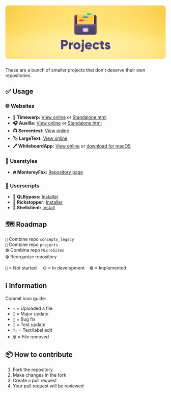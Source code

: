 <h1 align="center">
  <img style="border-radius:10px" src="banner.png">
</h1>

These are a bunch of smaller projects that don't deserve their own repositories.

## ✅ Usage
### 🌐 Websites
- **📸 Timewarp:** [View online](https://itsfoxdev.github.io/sites/timewarp) or [Standalone html](https://raw.githubusercontent.com/ItsFoxDev/sites/main/timewarp/Modern%20Time%20Warp%20Filter.html)
- **🎧 Auxilla:** [View online](https://itsfoxdev.github.io/sites/auxilla) or [Standalone html](https://raw.githubusercontent.com/ItsFoxDev/sites/main/auxilla/index.html)
- **📺 Screentest:** [View online](https://itsfoxdev.github.io/sites/screentest)
- **🏷️ LargeText:** [View online](https://itsfoxdev.github.io/repos/site/LargeText/)<br>
- **🖊️ WhiteboardApp:** [View online](https://itsfoxdev.github.io/repos/site/WhiteboardApp/) or [download for macOS](https://github.com/ItsFoxDev/repos/raw/main/site/WhiteboardApp/appfiles/Whiteboard.zip)
### 🎨 Userstyles
- **🔥 MontereyFox:** [Repository page](https://github.com/ItsFoxDev/repos/tree/main/misc/MontereyFox)
### 📜 Userscripts
- **💬 QLBypass:** [Installer](https://itsfoxdev.github.io/projects/js/qlbypass/)
- **🛑 Rickstopper:** [Installer](https://itsfoxdev.github.io/projects/js/rickstopper/install/)
- **🥚 Shellclient:** [Install](https://itsfoxdev.github.io/projects/js/shellclient/main.user.js)
## 🗺️ Roadmap
`🔴` Combine repo `concepts_legacy`<br>
`🔴` Combine repo `projects`<br>
`🟢` Combine repo `MicroSites`<br>
`🟢` Reorganize repository<br>

`🔴` = Not started‎‎ ‎ ‎ ‎ ‎ `🟡` = In development‎ ‎ ‎ ‎ ‎ `🟢` = Implemented


## ℹ️ Information
Commit icon guide:
- `⬆️` = Uploaded a file
- `🎉` = Major update
- `🐛` = Bug fix
- `🚧` = Test update
- `🏷️` = Text/label edit
- `🗑️` = File removed

## 📦 How to contribute
1. Fork the repository
2. Make changes in the fork
3. Create a pull request
4. Your pull request will be reviewed
